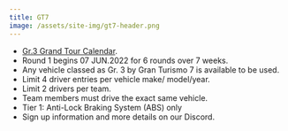 ```yaml
---
title: GT7
image: /assets/site-img/gt7-header.png
---
```


* [Gr.3 Grand Tour Calendar](/assets/site-img/PSGL_GT7_Calendar_S1.png).
* Round 1 begins 07 JUN.2022 for 6 rounds over 7 weeks.
* Any vehicle classed as Gr. 3 by Gran Turismo 7 is available to be used.
* Limit 4 driver entries per vehicle make/ model/year.
* Limit 2 drivers per team.
* Team members must drive the exact same vehicle.
* Tier 1: Anti-Lock Braking System (ABS) only
* Sign up information and more details on our Discord.
